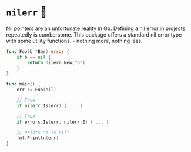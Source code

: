 # `nilerr` :facepalm:

Nil pointers are an unfortunate reality in Go. Defining a nil error in projects repeatedly is cumbersome. This package offers a standard nil error type with some utility functions. - nothing more, nothing less.

```go
func Foo(b *Bar) error {
    if b == nil {
        return nilerr.New("b")
    }
}

func main() {
    err := Foo(nil)

    // True
    if nilerr.Is(err) { ... }

    // True
    if errors.Is(err, nilerr.E) { ... }

    // Prints "b is nil"
    fmt.Println(err)
}
```